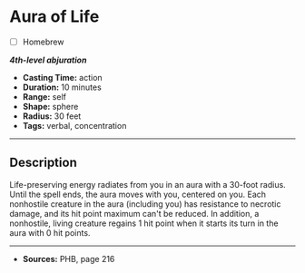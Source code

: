 # Aura of Life
- [ ] Homebrew

***4th-level abjuration***
- **Casting Time:** action
- **Duration:** 10 minutes
- **Range:** self
- **Shape:** sphere
- **Radius:** 30 feet
- **Tags:** verbal, concentration

---

## Description
Life-preserving energy radiates from you in an aura with a 30-foot radius.
Until the spell ends, the aura moves with you, centered on you.
Each nonhostile creature in the aura (including you) has resistance to necrotic damage, and its hit point maximum can't be reduced.
In addition, a nonhostile, living creature regains 1 hit point when it starts its turn in the aura with 0 hit points.

---

- **Sources:** PHB, page 216

